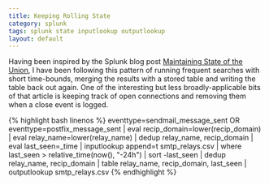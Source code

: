 ```yaml
---
title: Keeping Rolling State
category: splunk
tags: splunk state inputlookup outputlookup
layout: default
---
```


Having been inspired by the Splunk blog post [Maintaining State of the
Union][splunk_state], I have been following this pattern of running frequent
searches with short time-bounds, merging the results with a stored table and
writing the table back out again. One of the interesting but less
broadly-applicable bits of that article is keeping track of open connections
and removing them when a close event is logged.

{% highlight bash linenos %}
    eventtype=sendmail_message_sent OR eventtype=postfix_message_sent
    | eval recip_domain=lower(recip_domain)
    | eval relay_name=lower(relay_name)
    | dedup relay_name, recip_domain
    | eval last_seen=_time
    | inputlookup append=t smtp_relays.csv
    | where last_seen > relative_time(now(), "-24h")
    | sort -last_seen
    | dedup relay_name, recip_domain
    | table relay_name, recip_domain, last_seen
    | outputlookup smtp_relays.csv
{% endhighlight %}

[splunk_state]: http://blogs.splunk.com/2011/01/11/maintaining-state-of-the-union/
